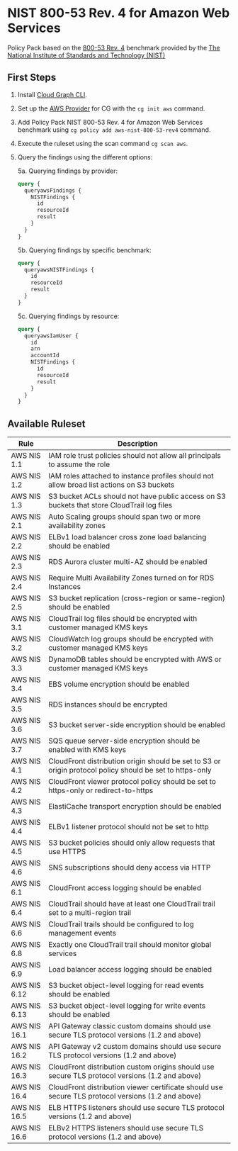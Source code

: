 # NIST 800-53 Rev. 4 for Amazon Web Services

Policy Pack based on the [800-53 Rev. 4](https://csrc.nist.gov/publications/detail/sp/800-53/rev-4/archive/2015-01-22) benchmark provided by the [The National Institute of Standards and Technology (NIST)](https://www.nist.gov)

## First Steps

1. Install [Cloud Graph CLI](https://docs.cloudgraph.dev/quick-start).
2. Set up the [AWS Provider](https://www.npmjs.com/package/@cloudgraph/cg-provider-aws) for CG with the `cg init aws` command.
3. Add Policy Pack NIST 800-53 Rev. 4 for Amazon Web Services benchmark using `cg policy add aws-nist-800-53-rev4` command.
4. Execute the ruleset using the scan command `cg scan aws`.
5. Query the findings using the different options:

   5a. Querying findings by provider:

   ```graphql
   query {
     queryawsFindings {
       NISTFindings {
         id
         resourceId
         result
       }
     }
   }
   ```

   5b. Querying findings by specific benchmark:

   ```graphql
   query {
     queryawsNISTFindings {
       id
       resourceId
       result
     }
   }
   ```

   5c. Querying findings by resource:

   ```graphql
   query {
     queryawsIamUser {
       id
       arn
       accountId
       NISTFindings {
         id
         resourceId
         result
       }
     }
   }
   ```


## Available Ruleset

| Rule         | Description                                                                                              |
| ------------ | -------------------------------------------------------------------------------------------------------- |
| AWS NIS 1.1  | IAM role trust policies should not allow all principals to assume the role                               |
| AWS NIS 1.2  | IAM roles attached to instance profiles should not allow broad list actions on S3 buckets                |
| AWS NIS 1.3  | S3 bucket ACLs should not have public access on S3 buckets that store CloudTrail log files               |
| AWS NIS 2.1  | Auto Scaling groups should span two or more availability zones                                           |
| AWS NIS 2.2  | ELBv1 load balancer cross zone load balancing should be enabled                                          |
| AWS NIS 2.3  | RDS Aurora cluster multi-AZ should be enabled                                                            |
| AWS NIS 2.4  | Require Multi Availability Zones turned on for RDS Instances                                             |
| AWS NIS 2.5  | S3 bucket replication (cross-region or same-region) should be enabled                                    |
| AWS NIS 3.1  | CloudTrail log files should be encrypted with customer managed KMS keys                                  |
| AWS NIS 3.2  | CloudWatch log groups should be encrypted with customer managed KMS keys                                 |
| AWS NIS 3.3  | DynamoDB tables should be encrypted with AWS or customer managed KMS keys                                |
| AWS NIS 3.4  | EBS volume encryption should be enabled                                                                  |
| AWS NIS 3.5  | RDS instances should be encrypted                                                                        |
| AWS NIS 3.6  | S3 bucket server-side encryption should be enabled                                                       |
| AWS NIS 3.7  | SQS queue server-side encryption should be enabled with KMS keys                                         |
| AWS NIS 4.1  | CloudFront distribution origin should be set to S3 or origin protocol policy should be set to https-only |
| AWS NIS 4.2  | CloudFront viewer protocol policy should be set to https-only or redirect-to-https                       |
| AWS NIS 4.3  | ElastiCache transport encryption should be enabled                                                       |
| AWS NIS 4.4  | ELBv1 listener protocol should not be set to http                                                        |
| AWS NIS 4.5  | S3 bucket policies should only allow requests that use HTTPS                                             |
| AWS NIS 4.6  | SNS subscriptions should deny access via HTTP                                                            |
| AWS NIS 6.1  | CloudFront access logging should be enabled                                                              |
| AWS NIS 6.4  | CloudTrail should have at least one CloudTrail trail set to a multi-region trail                         |
| AWS NIS 6.6  | CloudTrail trails should be configured to log management events                                          |
| AWS NIS 6.8  | Exactly one CloudTrail trail should monitor global services                                              |
| AWS NIS 6.9  | Load balancer access logging should be enabled                                                           |
| AWS NIS 6.12 | S3 bucket object-level logging for read events should be enabled                                         |
| AWS NIS 6.13 | S3 bucket object-level logging for write events should be enabled                                        |
| AWS NIS 16.1 | API Gateway classic custom domains should use secure TLS protocol versions (1.2 and above)                                        |
| AWS NIS 16.2 | API Gateway v2 custom domains should use secure TLS protocol versions (1.2 and above)                                        |
| AWS NIS 16.3 | CloudFront distribution custom origins should use secure TLS protocol versions (1.2 and above)                                         |
| AWS NIS 16.4 | CloudFront distribution viewer certificate should use secure TLS protocol versions (1.2 and above)                                        |
| AWS NIS 16.5 | ELB HTTPS listeners should use secure TLS protocol versions (1.2 and above)                                        |
| AWS NIS 16.6 | ELBv2 HTTPS listeners should use secure TLS protocol versions (1.2 and above)                                        |
